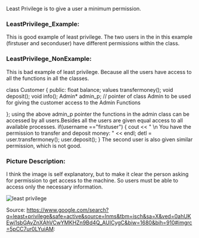 Least Privilege is to give a user a minimum permission.
### LeastPrivilege_Example: 
This is good example of least privilege. The two users in the in this example (firstuser and seconduser) have different permissions within the class. 
### LeastPrivilege_NonExample: 
This is bad example of least privilege. Because all the users have access to all the functions in all the classes.

class Customer
{
	public:
	    float balance;
		values transfermoney();
		void deposit();
		void info();
        Admin* admin_p; // pointer of class Admin to be used for giving the customer access to the Admin Functions

};
 using the above admin_p pointer the functions in the admin class can be accessed by all users.Besides all the users are given equal access to all available processes.
 if(username =="firstuser") {
   cout << " \n You have the permission to transfer and deposit money: " << endl;
   detl = user.transfermoney();
    user.deposit();
   }
  The second user is also given similar permission, which is not good.

### Picture Description:
I think the image is self explanatory, but to make it clear the person asking for permission to get access to the machine. So users must be able to access only the necessary information.








![least privilege](https://user-images.githubusercontent.com/31521112/32199588-d2c2a1d0-bd92-11e7-9154-ffda70f8470c.jpg)

Source:
https://www.google.com/search?q=least+privilege&safe=active&source=lnms&tbm=isch&sa=X&ved=0ahUKEwj1sbGAvZnXAhVCwYMKHZn9Bd4Q_AUICygC&biw=1680&bih=910#imgrc=5pCC7ur0LYuiAM:
